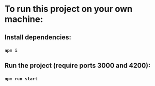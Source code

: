 # To run this project on your own machine:

## Install dependencies:

### `npm i`

## Run the project (require ports 3000 and 4200):

### `npm run start`

